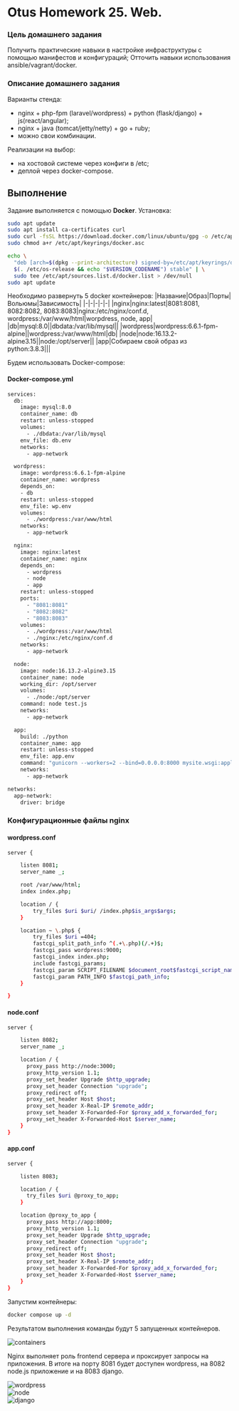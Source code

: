 # Otus Homework 25. Web.
### Цель домашнего задания
Получить практические навыки в настройке инфраструктуры с помощью манифестов и конфигураций;
Отточить навыки использования ansible/vagrant/docker.
### Описание домашнего задания

Варианты стенда:
- nginx + php-fpm (laravel/wordpress) + python (flask/django) + js(react/angular);
- nginx + java (tomcat/jetty/netty) + go + ruby;
- можно свои комбинации.

Реализации на выбор:
- на хостовой системе через конфиги в /etc;
- деплой через docker-compose.
## Выполнение
Задание выполняется с помощью **Docker**. Установка:
```bash
sudo apt update
sudo apt install ca-certificates curl
sudo curl -fsSL https://download.docker.com/linux/ubuntu/gpg -o /etc/apt/keyrings/docker.asc
sudo chmod a+r /etc/apt/keyrings/docker.asc

echo \
  "deb [arch=$(dpkg --print-architecture) signed-by=/etc/apt/keyrings/docker.asc] https://download.docker.com/linux/ubuntu \
  $(. /etc/os-release && echo "$VERSION_CODENAME") stable" | \
  sudo tee /etc/apt/sources.list.d/docker.list > /dev/null
sudo apt update
```
Необходимо развернуть 5 docker контейнеров:
|Название|Образ|Порты|Вольюмы|Зависимость|
|-|-|-|-|-|
|nginx|nginx:latest|8081:8081, 8082:8082, 8083:8083|nginx:/etc/nginx/conf.d, wordpress:/var/www/html|worpdress, node, app|
|db|mysql:8.0||dbdata:/var/lib/mysql||
|wordpress|wordpress:6.6.1-fpm-alpine||wordpress:/var/www/html|db|
|node|node:16.13.2-alpine3.15||node:/opt/server||
|app|Собираем свой образ из python:3.8.3|||

Будем использовать Docker-compose: 
#### Docker-compose.yml
```bash
services:
  db:
    image: mysql:8.0
    container_name: db
    restart: unless-stopped
    volumes:
      - ./dbdata:/var/lib/mysql
    env_file: db.env
    networks:
      - app-network

  wordpress:
    image: wordpress:6.6.1-fpm-alpine
    container_name: wordpress
    depends_on:
    - db
    restart: unless-stopped
    env_file: wp.env
    volumes:
      - ./wordpress:/var/www/html
    networks:
      - app-network

  nginx:
    image: nginx:latest
    container_name: nginx
    depends_on:
      - wordpress
      - node
      - app
    restart: unless-stopped
    ports:
      - "8081:8081"
      - "8082:8082"
      - "8083:8083"
    volumes:
      - ./wordpress:/var/www/html
      - ./nginx:/etc/nginx/conf.d
    networks:
      - app-network

  node:
    image: node:16.13.2-alpine3.15
    container_name: node
    working_dir: /opt/server
    volumes:
      - ./node:/opt/server
    command: node test.js
    networks:
      - app-network

  app:
    build: ./python
    container_name: app
    restart: unless-stopped
    env_file: app.env
    command: "gunicorn --workers=2 --bind=0.0.0.0:8000 mysite.wsgi:application"
    networks:
      - app-network

networks:
  app-network:
    driver: bridge
```
### Конфигурационные файлы nginx
#### wordpress.conf
```bash
server {

    listen 8081;
    server_name _;

    root /var/www/html;
    index index.php;

    location / {
        try_files $uri $uri/ /index.php$is_args$args;
    }

    location ~ \.php$ {
        try_files $uri =404;
        fastcgi_split_path_info ^(.+\.php)(/.+)$;
        fastcgi_pass wordpress:9000;
        fastcgi_index index.php;
        include fastcgi_params;
        fastcgi_param SCRIPT_FILENAME $document_root$fastcgi_script_name;
        fastcgi_param PATH_INFO $fastcgi_path_info;
    }

}
```
#### node.conf
```bash
server {

    listen 8082;
    server_name _;

    location / {
      proxy_pass http://node:3000;
      proxy_http_version 1.1;
      proxy_set_header Upgrade $http_upgrade;
      proxy_set_header Connection "upgrade";
      proxy_redirect off;
      proxy_set_header Host $host;
      proxy_set_header X-Real-IP $remote_addr;
      proxy_set_header X-Forwarded-For $proxy_add_x_forwarded_for;
      proxy_set_header X-Forwarded-Host $server_name;
    }
}
```
#### app.conf
```bash
server {

    listen 8083;

    location / {
      try_files $uri @proxy_to_app;
    }

    location @proxy_to_app {
      proxy_pass http://app:8000;
      proxy_http_version 1.1;
      proxy_set_header Upgrade $http_upgrade;
      proxy_set_header Connection "upgrade";
      proxy_redirect off;
      proxy_set_header Host $host;
      proxy_set_header X-Real-IP $remote_addr;
      proxy_set_header X-Forwarded-For $proxy_add_x_forwarded_for;
      proxy_set_header X-Forwarded-Host $server_name;
    }
}
```

Запустим контейнеры:
```bash
docker compose up -d
```
Результатом выполнения команды будут 5 запущенных контейнеров.  
  
![containers](img/containers.jpg)  
  
Nginx выполняет роль frontend сервера и проксирует запросы на приложения. В итоге на порту 8081 будет доступен wordpress, на 8082 node.js приложение и на 8083 django.  
  
![wordpress](img/wordpress.jpg)  
![node](img/node.jpg)  
![django](img/django.jpg)
